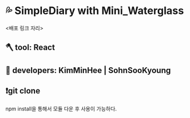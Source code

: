 # 💦 SimpleDiary with Mini_Waterglass

<배포 링크 자리>

## 🪓 tool: React

## 🤽 developers: KimMinHee | SohnSooKyoung

## ❗git clone

npm install을 통해서 모듈 다운 후 사용이 가능하다.
